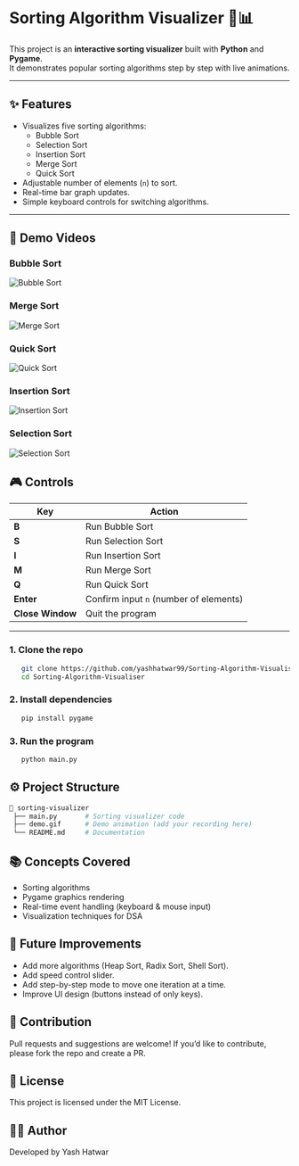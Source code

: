 # Sorting Algorithm Visualizer 🎨📊

This project is an **interactive sorting visualizer** built with **Python** and **Pygame**.  
It demonstrates popular sorting algorithms step by step with live animations.  

---

## ✨ Features

- Visualizes five sorting algorithms:
  - Bubble Sort
  - Selection Sort
  - Insertion Sort
  - Merge Sort
  - Quick Sort
- Adjustable number of elements (`n`) to sort.
- Real-time bar graph updates.
- Simple keyboard controls for switching algorithms.

---

## 🎥 Demo Videos

### Bubble Sort
![Bubble Sort](assets/bubble.gif)

### Merge Sort
![Merge Sort](assets/merge.gif)

### Quick Sort
![Quick Sort](assets/quick.gif)

### Insertion Sort
![Insertion Sort](assets/insertion.gif)

### Selection Sort
![Selection Sort](assets/selection.gif)


## 🎮 Controls

| Key     | Action                              |
|---------|-------------------------------------|
| **B**   | Run Bubble Sort                     |
| **S**   | Run Selection Sort                  |
| **I**   | Run Insertion Sort                  |
| **M**   | Run Merge Sort                      |
| **Q**   | Run Quick Sort                      |
| **Enter** | Confirm input `n` (number of elements) |
| **Close Window** | Quit the program           |

---
### 1. Clone the repo
```bash
   git clone https://github.com/yashhatwar99/Sorting-Algorithm-Visualiser.git
   cd Sorting-Algorithm-Visualiser
```

### 2. Install dependencies
```bash
   pip install pygame
```

### 3. Run the program
```bash
   python main.py
```

##  ⚙️ Project Structure
```bash
📂 sorting-visualizer
 ├── main.py       # Sorting visualizer code
 ├── demo.gif      # Demo animation (add your recording here)
 └── README.md     # Documentation
```

## 📚 Concepts Covered
- Sorting algorithms
- Pygame graphics rendering
- Real-time event handling (keyboard & mouse input)
- Visualization techniques for DSA

## 📝 Future Improvements
- Add more algorithms (Heap Sort, Radix Sort, Shell Sort).
- Add speed control slider.
- Add step-by-step mode to move one iteration at a time.
- Improve UI design (buttons instead of only keys).

## 🤝 Contribution
Pull requests and suggestions are welcome!
If you’d like to contribute, please fork the repo and create a PR.

## 📜 License
This project is licensed under the MIT License.

## 👨‍💻 Author
Developed by Yash Hatwar